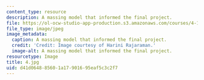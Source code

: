```yaml
---
content_type: resource
description: A massing model that informed the final project.
file: https://ol-ocw-studio-app-production.s3.amazonaws.com/courses/4-104-architecture-studio-intentions-spring-2005/d41d064885601a17901695eaf5c3c2f7_4.jpg
file_type: image/jpeg
image_metadata:
  caption: A massing model that informed the final project.
  credit: 'Credit: Image courtesy of Harini Rajaraman.'
  image-alt: A massing model that informed the final project.
resourcetype: Image
title: 4.jpg
uid: d41d0648-8560-1a17-9016-95eaf5c3c2f7
---
```

